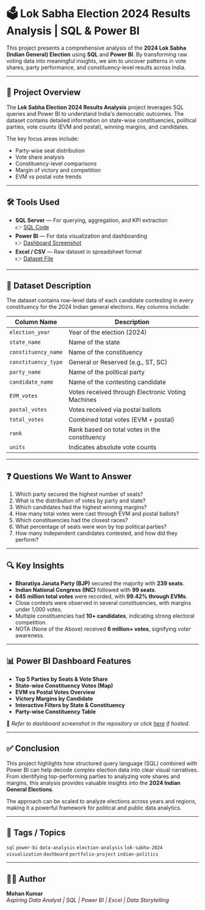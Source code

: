 # 🗳️ Lok Sabha Election 2024 Results Analysis | SQL & Power BI

This project presents a comprehensive analysis of the **2024 Lok Sabha (Indian General) Election** using **SQL** and **Power BI**. By transforming raw voting data into meaningful insights, we aim to uncover patterns in vote shares, party performance, and constituency-level results across India.

---

## 📌 Project Overview

The **Lok Sabha Election 2024 Results Analysis** project leverages SQL queries and Power BI to understand India's democratic outcomes. The dataset contains detailed information on state-wise constituencies, political parties, vote counts (EVM and postal), winning margins, and candidates.

The key focus areas include:
- Party-wise seat distribution
- Vote share analysis
- Constituency-level comparisons
- Margin of victory and competition
- EVM vs postal vote trends

---

## 🛠️ Tools Used

- **SQL Server** — For querying, aggregation, and KPI extraction  
  👉 [SQL Code](./Election_Result_2024_Analysis.sql)
- **Power BI** — For data visualization and dashboarding  
  👉 [Dashboard Screenshot](./Election_Result_2024_Analysis.png)
- **Excel / CSV** — Raw dataset in spreadsheet format  
  👉 [Dataset File](./DataSet/election_result_2024.xlsx)

---

## 📂 Dataset Description

The dataset contains row-level data of each candidate contesting in every constituency for the 2024 Indian general elections. Key columns include:

| Column Name         | Description                                               |
|---------------------|-----------------------------------------------------------|
| `election_year`     | Year of the election (2024)                               |
| `state_name`        | Name of the state                                         |
| `constituency_name` | Name of the constituency                                  |
| `constituency_type` | General or Reserved (e.g., ST, SC)                        |
| `party_name`        | Name of the political party                               |
| `candidate_name`    | Name of the contesting candidate                          |
| `EVM_votes`         | Votes received through Electronic Voting Machines         |
| `postal_votes`      | Votes received via postal ballots                         |
| `total_votes`       | Combined total votes (EVM + postal)                       |
| `rank`              | Rank based on total votes in the constituency             |
| `units`             | Indicates absolute vote counts                            |

---

## ❓ Questions We Want to Answer

1. Which party secured the highest number of seats?
2. What is the distribution of votes by party and state?
3. Which candidates had the highest winning margins?
4. How many total votes were cast through EVM and postal ballots?
5. Which constituencies had the closest races?
6. What percentage of seats were won by top political parties?
7. How many independent candidates contested, and how did they perform?

---

## 🔍 Key Insights

- **Bharatiya Janata Party (BJP)** secured the majority with **239 seats**.
- **Indian National Congress (INC)** followed with **99 seats**.
- **645 million total votes** were recorded, with **99.42% through EVMs**.
- Close contests were observed in several constituencies, with margins under 1,000 votes.
- Multiple constituencies had **10+ candidates**, indicating strong electoral competition.
- NOTA (None of the Above) received **6 million+ votes**, signifying voter awareness.

---

## 📊 Power BI Dashboard Features

- **Top 5 Parties by Seats & Vote Share**
- **State-wise Constituency Votes (Map)**
- **EVM vs Postal Votes Overview**
- **Victory Margins by Candidate**
- **Interactive Filters by State & Constituency**
- **Party-wise Constituency Table**

📎 *Refer to dashboard screenshot in the repository or click [here](#) if hosted.*

---

## ✅ Conclusion

This project highlights how structured query language (SQL) combined with Power BI can help decode complex election data into clear visual narratives. From identifying top-performing parties to analyzing vote shares and margins, this analysis provides valuable insights into the **2024 Indian General Elections**.

The approach can be scaled to analyze elections across years and regions, making it a powerful framework for political and public data analytics.

---

## 🔖 Tags / Topics

`sql` `power-bi` `data-analysis` `election-analysis` `lok-sabha-2024` `visualization` `dashboard` `portfolio-project` `indian-politics`

---

## 🙋‍♂️ Author

**Mohan Kumar**  
*Aspiring Data Analyst | SQL | Power BI | Excel | Data Storytelling*

